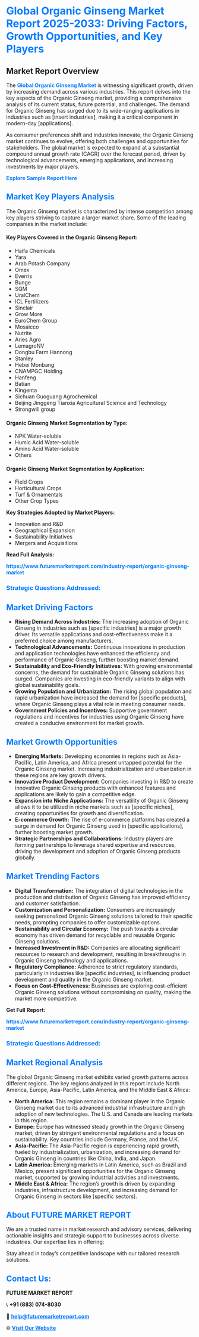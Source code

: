 <h1 style="color: #007BFF;">Global Organic Ginseng Market Report 2025-2033: Driving Factors, Growth Opportunities, and Key Players</h1>

<section id="overview">
<h2>Market Report Overview</h2>
<p>The <a href="https://www.futuremarketreport.com/industry-report/organic-ginseng-market" style="color: #007BFF; text-decoration: none;"><strong>Global Organic Ginseng Market</strong></a> is witnessing significant growth, driven by increasing demand across various industries. This report delves into the key aspects of the Organic Ginseng market, providing a comprehensive analysis of its current status, future potential, and challenges. The demand for Organic Ginseng has surged due to its wide-ranging applications in industries such as [insert industries], making it a critical component in modern-day [applications].</p>
<p>As consumer preferences shift and industries innovate, the Organic Ginseng market continues to evolve, offering both challenges and opportunities for stakeholders. The global market is expected to expand at a substantial compound annual growth rate (CAGR) over the forecast period, driven by technological advancements, emerging applications, and increasing investments by major players.</p>
</section>

<section id="overview">
<p><a href="https://www.futuremarketreport.com/request-sample/reportId=32960" style="color: #007BFF; text-decoration: none;"><strong>Explore Sample Report Here</strong></a></p>
</section>

<section id="key-players">
<h2 style="color: #007BFF;">Market Key Players Analysis</h2>
<p>The Organic Ginseng market is characterized by intense competition among key players striving to capture a larger market share. Some of the leading companies in the market include:</p>
<h4>Key Players Covered in the Organic Ginseng Report:</h4>
<ul><li>Haifa Chemicals</li><li>Yara</li><li>Arab Potash Company</li><li>Omex</li><li>Everris</li><li>Bunge</li><li>SQM</li><li>UralChem</li><li>ICL Fertilizers</li><li>Sinclair</li><li>Grow More</li><li>EuroChem Group</li><li>Mosaicco</li><li>Nutrite</li><li>Aries Agro</li><li>LemagroNV</li><li>Dongbu Farm Hannong</li><li>Stanley</li><li>Hebei Monbang</li><li>CNAMPGC Holding</li><li>Hanfeng</li><li>Batian</li><li>Kingenta</li><li>Sichuan Guoguang Agrochemical</li><li>Beijing Jinggeng Tianxia Agricultural Science and Technology</li><li>Strongwill group</li></ul>
<h4>Organic Ginseng Market Segmentation by Type:</h4>
<ul><li>NPK Water-soluble</li><li>Humic Acid Water-soluble</li><li>Amino Acid Water-soluble</li><li>Others</li></ul>

<h4>Organic Ginseng Market Segmentation by Application:</h4>
<ul><li>Field Crops</li><li>Horticultural Crops</li><li>Turf &amp; Ornamentals</li><li>Other Crop Types</li></ul>
<p><strong>Key Strategies Adopted by Market Players:</strong></p>
<ul>
<li>Innovation and R&D</li>
<li>Geographical Expansion</li>
<li>Sustainability Initiatives</li>
<li>Mergers and Acquisitions</li>
</ul>
</section>

<section>
<p><strong>Read Full Analysis: </strong></p><a href="https://www.futuremarketreport.com/industry-report/organic-ginseng-market" style="color: #007BFF; text-decoration: none;"><strong>https://www.futuremarketreport.com/industry-report/organic-ginseng-market</strong></a>
<h3 style="color: #007BFF;">Strategic Questions Addressed:</h3>
</section>

<section id="driving-factors">
<h2 style="color: #007BFF;">Market Driving Factors</h2>
<ul>
<li><strong>Rising Demand Across Industries:</strong> The increasing adoption of Organic Ginseng in industries such as [specific industries] is a major growth driver. Its versatile applications and cost-effectiveness make it a preferred choice among manufacturers.</li>
<li><strong>Technological Advancements:</strong> Continuous innovations in production and application technologies have enhanced the efficiency and performance of Organic Ginseng, further boosting market demand.</li>
<li><strong>Sustainability and Eco-Friendly Initiatives:</strong> With growing environmental concerns, the demand for sustainable Organic Ginseng solutions has surged. Companies are investing in eco-friendly variants to align with global sustainability goals.</li>
<li><strong>Growing Population and Urbanization:</strong> The rising global population and rapid urbanization have increased the demand for [specific products], where Organic Ginseng plays a vital role in meeting consumer needs.</li>
<li><strong>Government Policies and Incentives:</strong> Supportive government regulations and incentives for industries using Organic Ginseng have created a conducive environment for market growth.</li>
</ul>
</section>

<section id="growth-opportunities">
<h2 style="color: #007BFF;">Market Growth Opportunities</h2>
<ul>
<li><strong>Emerging Markets:</strong> Developing economies in regions such as Asia-Pacific, Latin America, and Africa present untapped potential for the Organic Ginseng market. Increasing industrialization and urbanization in these regions are key growth drivers.</li>
<li><strong>Innovative Product Development:</strong> Companies investing in R&D to create innovative Organic Ginseng products with enhanced features and applications are likely to gain a competitive edge.</li>
<li><strong>Expansion into Niche Applications:</strong> The versatility of Organic Ginseng allows it to be utilized in niche markets such as [specific niches], creating opportunities for growth and diversification.</li>
<li><strong>E-commerce Growth:</strong> The rise of e-commerce platforms has created a surge in demand for Organic Ginseng used in [specific applications], further boosting market growth.</li>
<li><strong>Strategic Partnerships and Collaborations:</strong> Industry players are forming partnerships to leverage shared expertise and resources, driving the development and adoption of Organic Ginseng products globally.</li>
</ul>
</section>

<section id="trending-factors">
<h2 style="color: #007BFF;">Market Trending Factors</h2>
<ul>
<li><strong>Digital Transformation:</strong> The integration of digital technologies in the production and distribution of Organic Ginseng has improved efficiency and customer satisfaction.</li>
<li><strong>Customization and Personalization:</strong> Consumers are increasingly seeking personalized Organic Ginseng solutions tailored to their specific needs, prompting companies to offer customizable options.</li>
<li><strong>Sustainability and Circular Economy:</strong> The push towards a circular economy has driven demand for recyclable and reusable Organic Ginseng solutions.</li>
<li><strong>Increased Investment in R&D:</strong> Companies are allocating significant resources to research and development, resulting in breakthroughs in Organic Ginseng technology and applications.</li>
<li><strong>Regulatory Compliance:</strong> Adherence to strict regulatory standards, particularly in industries like [specific industries], is influencing product development and quality in the Organic Ginseng market.</li>
<li><strong>Focus on Cost-Effectiveness:</strong> Businesses are exploring cost-efficient Organic Ginseng solutions without compromising on quality, making the market more competitive.</li>
</ul>
</section>

<section>
<p><strong>Get Full Report: </strong></p><a href="https://www.futuremarketreport.com/industry-report/organic-ginseng-market" style="color: #007BFF; text-decoration: none;"><strong>https://www.futuremarketreport.com/industry-report/organic-ginseng-market</strong></a>
<h3 style="color: #007BFF;">Strategic Questions Addressed:</h3>
</section>


<section id="regional-analysis">
<h2 style="color: #007BFF;">Market Regional Analysis</h2>
<p>The global Organic Ginseng market exhibits varied growth patterns across different regions. The key regions analyzed in this report include North America, Europe, Asia-Pacific, Latin America, and the Middle East & Africa:</p>
<ul>
<li><strong>North America:</strong> This region remains a dominant player in the Organic Ginseng market due to its advanced industrial infrastructure and high adoption of new technologies. The U.S. and Canada are leading markets in this region.</li>
<li><strong>Europe:</strong> Europe has witnessed steady growth in the Organic Ginseng market, driven by stringent environmental regulations and a focus on sustainability. Key countries include Germany, France, and the U.K.</li>
<li><strong>Asia-Pacific:</strong> The Asia-Pacific region is experiencing rapid growth, fueled by industrialization, urbanization, and increasing demand for Organic Ginseng in countries like China, India, and Japan.</li>
<li><strong>Latin America:</strong> Emerging markets in Latin America, such as Brazil and Mexico, present significant opportunities for the Organic Ginseng market, supported by growing industrial activities and investments.</li>
<li><strong>Middle East & Africa:</strong> The region’s growth is driven by expanding industries, infrastructure development, and increasing demand for Organic Ginseng in sectors like [specific sectors].</li>
</ul>
</section>

<footer>
<h2 style="color: #007BFF;">About FUTURE MARKET REPORT</h2>
<p>We are a trusted name in market research and advisory services, delivering actionable insights and strategic support to businesses across diverse industries. Our expertise lies in offering:</p>

<p>Stay ahead in today’s competitive landscape with our tailored research solutions.</p>

<h2 style="color: #007BFF;">Contact Us:</h2>
<p><strong>FUTURE MARKET REPORT</strong></p>
<p>📞 <strong>+91 (883) 074-8030</strong></p>
<p>📧 <strong><a href="mailto:help@futuremarketreport.com" style="color: #007BFF;">help@futuremarketreport.com</a></strong></p>
<p>🌐 <strong><a href="https://www.futuremarketreport.com/" style="color: #007BFF;">Visit Our Website</a></strong></p>
</footer>